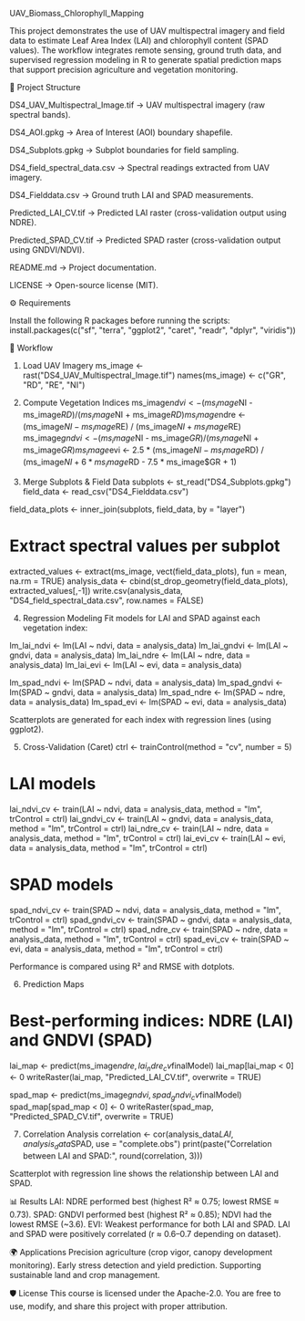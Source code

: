 UAV_Biomass_Chlorophyll_Mapping

This project demonstrates the use of UAV multispectral imagery and field data to estimate Leaf Area Index (LAI) and chlorophyll content (SPAD values). The workflow integrates remote sensing, ground truth data, and supervised regression modeling in R to generate spatial prediction maps that support precision agriculture and vegetation monitoring.

📂 Project Structure

DS4_UAV_Multispectral_Image.tif → UAV multispectral imagery (raw spectral bands).

DS4_AOI.gpkg → Area of Interest (AOI) boundary shapefile.

DS4_Subplots.gpkg → Subplot boundaries for field sampling.

DS4_field_spectral_data.csv → Spectral readings extracted from UAV imagery.

DS4_Fielddata.csv → Ground truth LAI and SPAD measurements.

Predicted_LAI_CV.tif → Predicted LAI raster (cross-validation output using NDRE).

Predicted_SPAD_CV.tif → Predicted SPAD raster (cross-validation output using GNDVI/NDVI).

README.md → Project documentation.

LICENSE → Open-source license (MIT).


⚙️ Requirements

Install the following R packages before running the scripts:
install.packages(c("sf", "terra", "ggplot2", "caret", "readr", "dplyr", "viridis"))

🚀 Workflow
1. Load UAV Imagery
ms_image <- rast("DS4_UAV_Multispectral_Image.tif")
names(ms_image) <- c("GR", "RD", "RE", "NI")

2. Compute Vegetation Indices
ms_image$ndvi  <- (ms_image$NI - ms_image$RD) / (ms_image$NI + ms_image$RD)
ms_image$ndre  <- (ms_image$NI - ms_image$RE) / (ms_image$NI + ms_image$RE)
ms_image$gndvi <- (ms_image$NI - ms_image$GR) / (ms_image$NI + ms_image$GR)
ms_image$evi   <- 2.5 * (ms_image$NI - ms_image$RD) / 
                  (ms_image$NI + 6 * ms_image$RD - 7.5 * ms_image$GR + 1)

3. Merge Subplots & Field Data
subplots   <- st_read("DS4_Subplots.gpkg")
field_data <- read_csv("DS4_Fielddata.csv")

field_data_plots <- inner_join(subplots, field_data, by = "layer")

# Extract spectral values per subplot
extracted_values <- extract(ms_image, vect(field_data_plots), fun = mean, na.rm = TRUE)
analysis_data <- cbind(st_drop_geometry(field_data_plots), extracted_values[,-1])
write.csv(analysis_data, "DS4_field_spectral_data.csv", row.names = FALSE)

4. Regression Modeling
Fit models for LAI and SPAD against each vegetation index:

lm_lai_ndvi  <- lm(LAI ~ ndvi,  data = analysis_data)
lm_lai_gndvi <- lm(LAI ~ gndvi, data = analysis_data)
lm_lai_ndre  <- lm(LAI ~ ndre,  data = analysis_data)
lm_lai_evi   <- lm(LAI ~ evi,   data = analysis_data)

lm_spad_ndvi  <- lm(SPAD ~ ndvi,  data = analysis_data)
lm_spad_gndvi <- lm(SPAD ~ gndvi, data = analysis_data)
lm_spad_ndre  <- lm(SPAD ~ ndre,  data = analysis_data)
lm_spad_evi   <- lm(SPAD ~ evi,   data = analysis_data)

Scatterplots are generated for each index with regression lines (using ggplot2).

5. Cross-Validation (Caret)
ctrl <- trainControl(method = "cv", number = 5)

# LAI models
lai_ndvi_cv  <- train(LAI ~ ndvi,  data = analysis_data, method = "lm", trControl = ctrl)
lai_gndvi_cv <- train(LAI ~ gndvi, data = analysis_data, method = "lm", trControl = ctrl)
lai_ndre_cv  <- train(LAI ~ ndre,  data = analysis_data, method = "lm", trControl = ctrl)
lai_evi_cv   <- train(LAI ~ evi,   data = analysis_data, method = "lm", trControl = ctrl)

# SPAD models
spad_ndvi_cv  <- train(SPAD ~ ndvi,  data = analysis_data, method = "lm", trControl = ctrl)
spad_gndvi_cv <- train(SPAD ~ gndvi, data = analysis_data, method = "lm", trControl = ctrl)
spad_ndre_cv  <- train(SPAD ~ ndre,  data = analysis_data, method = "lm", trControl = ctrl)
spad_evi_cv   <- train(SPAD ~ evi,   data = analysis_data, method = "lm", trControl = ctrl)


Performance is compared using R² and RMSE with dotplots.

6. Prediction Maps
# Best-performing indices: NDRE (LAI) and GNDVI (SPAD)
lai_map <- predict(ms_image$ndre, lai_ndre_cv$finalModel)
lai_map[lai_map < 0] <- 0
writeRaster(lai_map, "Predicted_LAI_CV.tif", overwrite = TRUE)

spad_map <- predict(ms_image$gndvi, spad_gndvi_cv$finalModel)
spad_map[spad_map < 0] <- 0
writeRaster(spad_map, "Predicted_SPAD_CV.tif", overwrite = TRUE)

7. Correlation Analysis
correlation <- cor(analysis_data$LAI, analysis_data$SPAD, use = "complete.obs")
print(paste("Correlation between LAI and SPAD:", round(correlation, 3)))

Scatterplot with regression line shows the relationship between LAI and SPAD.

📊 Results
LAI: NDRE performed best (highest R² ≈ 0.75; lowest RMSE ≈ 0.73).
SPAD: GNDVI performed best (highest R² ≈ 0.85); NDVI had the lowest RMSE (~3.6).
EVI: Weakest performance for both LAI and SPAD.
LAI and SPAD were positively correlated (r ≈ 0.6–0.7 depending on dataset).

🌍 Applications
Precision agriculture (crop vigor, canopy development monitoring).
Early stress detection and yield prediction.
Supporting sustainable land and crop management.

🛡️ License
This course is licensed under the Apache-2.0. You are free to use, modify, and share this project with proper attribution.
